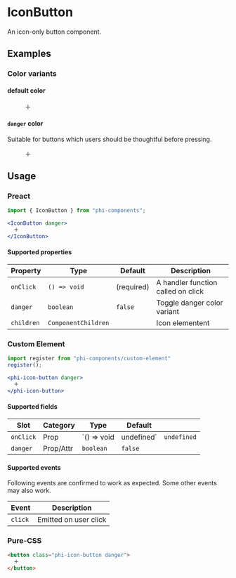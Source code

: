 # IconButton

An icon-only button component.

## Examples
### Color variants
#### default color

<figure>
  <phi-icon-button>
    ＋
  </phi-icon-button>
</figure>

#### `danger` color

Suitable for buttons which users should be thoughtful before pressing.

<figure>
  <phi-icon-button danger>
    ＋
  </phi-icon-button>
</figure>

## Usage
### Preact

``` jsx
import { IconButton } from "phi-components";

<IconButton danger>
  ＋
</IconButton>
```

#### Supported properties

| Property   | Type                | Default    | Description                        |
|------------|---------------------|------------|------------------------------------|
| `onClick`  | `() => void`        | (required) | A handler function called on click |
| `danger`   | `boolean`           | `false`    | Toggle danger color variant        |
| `children` | `ComponentChildren` |            | Icon elementent                    |

### Custom Element

``` jsx
import register from "phi-components/custom-element"
register();

<phi-icon-button danger>
  ＋
</phi-icon-button>
```

#### Supported fields

| Slot      | Category  | Type        | Default    |             |
|-----------|-----------|-------------|------------|-------------|
| `onClick` | Prop      | `() => void | undefined` | `undefined` |
| `danger`  | Prop/Attr | `boolean`   | `false`    |             |

#### Supported events

Following events are confirmed to work as expected. Some other events may also work.

| Event   | Description           |
|---------|-----------------------|
| `click` | Emitted on user click |

### Pure-CSS

``` html
<button class="phi-icon-button danger">
  ＋
</button>
```
